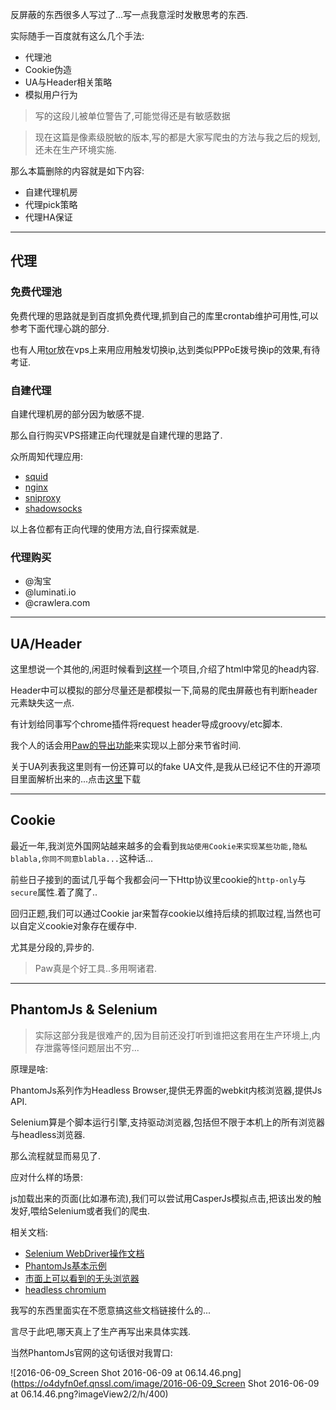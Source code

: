反屏蔽的东西很多人写过了...写一点我意淫时发散思考的东西.  

实际随手一百度就有这么几个手法: 

- 代理池
- Cookie伪造
- UA与Header相关策略
- 模拟用户行为

> 写的这段儿被单位警告了,可能觉得还是有敏感数据 

> 现在这篇是像素级脱敏的版本,写的都是大家写爬虫的方法与我之后的规划,还未在生产环境实施.   

那么本篇删除的内容就是如下内容: 

- 自建代理机房
- 代理pick策略
- 代理HA保证

- - - - -- 

## 代理 

### 免费代理池 

免费代理的思路就是到百度抓免费代理,抓到自己的库里crontab维护可用性,可以参考下面代理心跳的部分. 

也有人用[tor](http://www.theonionrouter.com/)放在vps上来用应用触发切换ip,达到类似PPPoE拨号换ip的效果,有待考证. 

### 自建代理  

自建代理机房的部分因为敏感不提. 

那么自行购买VPS搭建正向代理就是自建代理的思路了. 

众所周知代理应用: 

- [squid](http://www.squid-cache.org)
- [nginx](https://www.nginx.com) 
- [sniproxy](https://github.com/dlundquist/sniproxy)
- [shadowsocks](https://shadowsocks.org/en/index.html)

以上各位都有正向代理的使用方法,自行探索就是. 

### 代理购买 

- @淘宝
- @luminati.io
- @crawlera.com

<!-- 

使用`rp-pppoe`来进行拨号,使用`squid`进行正向代理.`jetty`做代理暴露服务容器.    

nginx的话配置代理https貌似挺麻烦的..过些日子会着手看一下. 

配好环境变量后做好服务,再写crontab定时看下squid与jetty是否挂掉. 

启动过程中通过读取配置文件虚拟出约定端口上的主机进行代理服务,另外留出端口进行服务调用. 

跑在代理机房机器上的应用暴露着线路拨号,状态查询等必须的服务.  

> 自建代理机房当然是出于安全性.也有着在代理速度方面的考虑.  

国外代理的机房自建难度相当的大,所以采取直接从服务商购买静态ip代理的形式. 


### 代理选取策略 

我休假后的第一个需求貌似就是反屏蔽中心的事儿. 

目前项目的代理选取策略还是写死的,面对不同目标网站有着首选与次选代理城市,二者皆挂则从虚拟机出去进行任务执行. 

之后的方案可能会考虑更动态化一些,可以穷举的目标站我们是不是能近实时的测速,这方面有得考虑,可以从代理机房服务出来,或者做到客户端应用中. 

当然了,首要的部分肯定要把代理相关都从客户端抽取出来,做成rpc或者rest服务.  

### 代理的心跳 

国内与国外都是我实现的,之前写出bug来了真是惭愧... 

关于线路可用状态的检测,比较理想的情况是我们直接拿目标页去访问,测速,记录在案... 

可是现实却由不得这么搞,费时费力效果还不明显. 

思路大抵是`curl -x`或者httpClient去访问body比较小的`目标近似页`(比如about页面).设好3个timeout,不断地扫列表里的代理. 

国内代理机房可以把这部分工作变成crontab,维护一个可用代理虚拟机sequence列表就行了,我们访问服务去请求回来更新状态,来决定下一步是重拨,告警抑或其他.  

海外代理的话则简单一点,这种粒度很小的task自然而然想到fork/join pool来搞一下,用了akka来实现,一个父Actor来负责所有代理状态的回收与监管策略.子Actor负责启动hc. 

> 这部分我试了下okHttp3发现设置代理的时候有些不乐观啊,遗憾. 

-->

- - - - -- 

## UA/Header 

这里想说一个其他的,闲逛时候看到[这样](https://github.com/joshbuchea/HEAD)一个项目,介绍了html中常见的head内容. 

Header中可以模拟的部分尽量还是都模拟一下,简易的爬虫屏蔽也有判断header元素缺失这一点.  

有计划给同事写个chrome插件将request header导成groovy/etc脚本. 

我个人的话会用[Paw的导出功能](http://www.slahser.com/2016/03/20/可视化请求客户端PAW与network-utility-x/)来实现以上部分来节省时间.  

关于UA列表我这里则有一份还算可以的fake UA文件,是我从已经记不住的开源项目里面解析出来的...点击[这里](https://o4dyfn0ef.qnssl.com/useragents)下载 

- - - - -- 

## Cookie 

最近一年,我浏览外国网站越来越多的会看到`我站使用Cookie来实现某些功能,隐私blabla,你同不同意blabla...`这种话... 

前些日子接到的面试几乎每个我都会问一下Http协议里cookie的`http-only`与`secure`属性.着了魔了.. 

回归正题,我们可以通过Cookie jar来暂存cookie以维持后续的抓取过程,当然也可以自定义cookie对象存在缓存中. 

尤其是分段的,异步的. 

> Paw真是个好工具..多用啊诸君. 


- - - - -- 

## PhantomJs & Selenium 

> 实际这部分我是很难产的,因为目前还没打听到谁把这套用在生产环境上,内存泄露等怪问题层出不穷... 

原理是啥: 

PhantomJs系列作为Headless Browser,提供无界面的webkit内核浏览器,提供Js API. 

Selenium算是个脚本运行引擎,支持驱动浏览器,包括但不限于本机上的所有浏览器与headless浏览器. 

那么流程就显而易见了.   

应对什么样的场景: 

js加载出来的页面(比如瀑布流),我们可以尝试用CasperJs模拟点击,把该出发的触发好,喂给Selenium或者我们的爬虫. 

相关文档: 

- [Selenium WebDriver操作文档](https://github.com/easonhan007/webdriver_guide) 
- [PhantomJs基本示例](http://phantomjs.org/examples/index.html) 
- [市面上可以看到的无头浏览器](https://github.com/dhamaniasad/HeadlessBrowsers) 
- [headless chromium](https://chromium.googlesource.com/chromium/src/+/master/headless/README.md)

我写的东西里面实在不愿意搞这些文档链接什么的... 

言尽于此吧,哪天真上了生产再写出来具体实践. 

当然PhantomJs官网的这句话很对我胃口:  

![2016-06-09_Screen Shot 2016-06-09 at 06.14.46.png](https://o4dyfn0ef.qnssl.com/image/2016-06-09_Screen Shot 2016-06-09 at 06.14.46.png?imageView2/2/h/400) 
